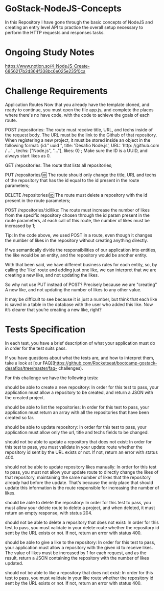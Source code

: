 # GoStack-NodeJS-Concepts
In this Repository I have gone through the basic concepts of NodeJS and creating an entry level API to practice the overall setup necessary to perform the HTTP requests and responses tasks. 

# Ongoing Study Notes

https://www.notion.so/4-NodeJS-Create-6856217b2d364f338bc6e025e235f0ca


# Challenge Requirements

Application Routes
Now that you already have the template cloned, and ready to continue, you must open the file app.js, and complete the places where there's no have code, with the code to achieve the goals of each route.

POST /repositories: The route must receive title, URL, and techs inside of the request body. The URL must be the link to the Github of that repository. When registering a new project, it must be stored inside an object in the following format: {id:" uuid ", title: 'Desafio Node.js', URL: 'http: //github.com / ...' , techs: ["Node.js", "..."], likes: 0} ; Make sure the ID is a UUID, and always start likes as 0.

GET /repositories: The route that lists all repositories;

PUT /repositories/:id: The route should only change the title, URL and techs of the repository that has the id equal to the id present in the route parameters;

DELETE /repositories/:id: The route must delete a repository with the id present in the route parameters;

POST /repositories/:id/like: The route must increase the number of likes from the specific repository chosen through the id param present in the route parameters, at each call of this route, the number of likes must be increased by 1;

Tip: In the code above, we used POST in a route, even though it changes the number of likes in the repository without creating anything directly.

If we semantically divide the responsibilities of our application into entities, the like would be an entity, and the repository would be another entity.

With that been said, we have different business rules for each entity, so, by calling the 'like' route and adding just one like, we can interpret that we are creating a new like, and not updating the likes.

So why not use PUT instead of POST? Precisely because we are "creating" A new like, and not updating the number of likes to any other value.

It may be difficult to see because it is just a number, but think that each like is saved in a table in the database with the user who added this like. Now it’s clearer that you’re creating a new like, right?


# Tests Specification
In each test, you have a brief description of what your application must do in order for the test suits pass.

If you have questions about what the tests are, and how to interpret them, take a look at [our FAQ](https://github.com/Rocketseat/bootcamp-gostack-desafios/tree/master/faq- challenges).

For this challenge we have the following tests:

should be able to create a new repository: In order for this test to pass, your application must allow a repository to be created, and return a JSON with the created project.

should be able to list the repositories: In order for this test to pass, your application must return an array with all the repositories that have been created so far.

should be able to update repository: In order for this test to pass, your application must allow only the url, title and techs fields to be changed.

should not be able to update a repository that does not exist: In order for this test to pass, you must validate in your update route whether the repository id sent by the URL exists or not. If not, return an error with status 400.

should not be able to update repository likes manually: In order for this test to pass, you must not allow your update route to directly change the likes of that repository, maintaining the same number of likes that the repository already had before the update. That's because the only place that should update this information is the route responsible for increasing the number of likes.

should be able to delete the repository: In order for this test to pass, you must allow your delete route to delete a project, and when deleted, it must return an empty response, with status 204.

should not be able to delete a repository that does not exist: In order for this test to pass, you must validate in your delete route whether the repository id sent by the URL exists or not. If not, return an error with status 400.

should be able to give a like to the repository: In order for this test to pass, your application must allow a repository with the given id to receive likes. The value of likes must be increased by 1 for each request, and as the result, return a JSON containing the repository with the number of likes updated.

should not be able to like a repository that does not exist: In order for this test to pass, you must validate in your like route whether the repository id sent by the URL exists or not. If not, return an error with status 400.
